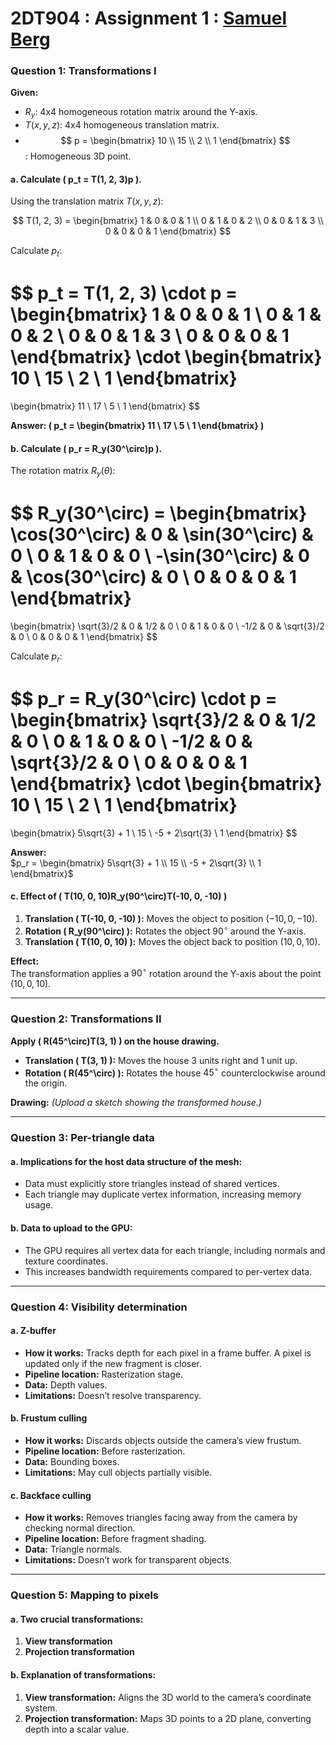 # 2DT904 : Assignment 1 : [Samuel Berg](mailto:sb224sc@student.lnu.se)

### **Question 1: Transformations I**

**Given:**
- $R_y$: 4x4 homogeneous rotation matrix around the Y-axis.  
- $T(x, y, z)$: 4x4 homogeneous translation matrix.  
- $$
p = \begin{bmatrix} 10 \\ 15 \\ 2 \\ 1 \end{bmatrix}
$$: Homogeneous 3D point.

#### **a. Calculate \( p_t = T(1, 2, 3)p \).**
Using the translation matrix $T(x, y, z)$:

$$
T(1, 2, 3) = \begin{bmatrix}
1 & 0 & 0 & 1 \\
0 & 1 & 0 & 2 \\
0 & 0 & 1 & 3 \\
0 & 0 & 0 & 1
\end{bmatrix}
$$

Calculate $p_t$:

$$
p_t = T(1, 2, 3) \cdot p = 
\begin{bmatrix}
1 & 0 & 0 & 1 \\
0 & 1 & 0 & 2 \\
0 & 0 & 1 & 3 \\
0 & 0 & 0 & 1
\end{bmatrix}
\cdot 
\begin{bmatrix}
10 \\ 15 \\ 2 \\ 1
\end{bmatrix}
= 
\begin{bmatrix}
11 \\ 17 \\ 5 \\ 1
\end{bmatrix}
$$

**Answer: \( p_t = \begin{bmatrix} 11 \\ 17 \\ 5 \\ 1 \end{bmatrix} \)**

#### **b. Calculate \( p_r = R_y(30^\circ)p \).**
The rotation matrix $R_y(\theta)$:

$$
R_y(30^\circ) = 
\begin{bmatrix}
\cos(30^\circ) & 0 & \sin(30^\circ) & 0 \\
0 & 1 & 0 & 0 \\
-\sin(30^\circ) & 0 & \cos(30^\circ) & 0 \\
0 & 0 & 0 & 1
\end{bmatrix}
=
\begin{bmatrix}
\sqrt{3}/2 & 0 & 1/2 & 0 \\
0 & 1 & 0 & 0 \\
-1/2 & 0 & \sqrt{3}/2 & 0 \\
0 & 0 & 0 & 1
\end{bmatrix}
$$

Calculate $p_r$:

$$
p_r = R_y(30^\circ) \cdot p = 
\begin{bmatrix}
\sqrt{3}/2 & 0 & 1/2 & 0 \\
0 & 1 & 0 & 0 \\
-1/2 & 0 & \sqrt{3}/2 & 0 \\
0 & 0 & 0 & 1
\end{bmatrix}
\cdot 
\begin{bmatrix}
10 \\ 15 \\ 2 \\ 1
\end{bmatrix}
= 
\begin{bmatrix}
5\sqrt{3} + 1 \\ 15 \\ -5 + 2\sqrt{3} \\ 1
\end{bmatrix}
$$

**Answer:**  
$p_r = \begin{bmatrix} 5\sqrt{3} + 1 \\ 15 \\ -5 + 2\sqrt{3} \\ 1 \end{bmatrix}$

#### **c. Effect of \( T(10, 0, 10)R_y(90^\circ)T(-10, 0, -10) \)**
1. **Translation \( T(-10, 0, -10) \):** Moves the object to position $(-10, 0, -10)$.
2. **Rotation \( R_y(90^\circ) \):** Rotates the object $90^\circ$ around the Y-axis.
3. **Translation \( T(10, 0, 10) \):** Moves the object back to position $(10, 0, 10)$.

**Effect:**  
The transformation applies a $90^\circ$ rotation around the Y-axis about the point $(10, 0, 10)$.

---

### **Question 2: Transformations II**

**Apply \( R(45^\circ)T(3, 1) \) on the house drawing.**  

- **Translation \( T(3, 1) \):** Moves the house 3 units right and 1 unit up.
- **Rotation \( R(45^\circ) \):** Rotates the house $45^\circ$ counterclockwise around the origin.

**Drawing:** *(Upload a sketch showing the transformed house.)*

---

### **Question 3: Per-triangle data**

#### **a. Implications for the host data structure of the mesh:**
- Data must explicitly store triangles instead of shared vertices.  
- Each triangle may duplicate vertex information, increasing memory usage.

#### **b. Data to upload to the GPU:**
- The GPU requires all vertex data for each triangle, including normals and texture coordinates.  
- This increases bandwidth requirements compared to per-vertex data.

---

### **Question 4: Visibility determination**

#### **a. Z-buffer**
- **How it works:** Tracks depth for each pixel in a frame buffer. A pixel is updated only if the new fragment is closer.  
- **Pipeline location:** Rasterization stage.  
- **Data:** Depth values.  
- **Limitations:** Doesn’t resolve transparency.

#### **b. Frustum culling**
- **How it works:** Discards objects outside the camera’s view frustum.  
- **Pipeline location:** Before rasterization.  
- **Data:** Bounding boxes.  
- **Limitations:** May cull objects partially visible.

#### **c. Backface culling**
- **How it works:** Removes triangles facing away from the camera by checking normal direction.  
- **Pipeline location:** Before fragment shading.  
- **Data:** Triangle normals.  
- **Limitations:** Doesn’t work for transparent objects.

---

### **Question 5: Mapping to pixels**

#### **a. Two crucial transformations:**
1. **View transformation**  
2. **Projection transformation**

#### **b. Explanation of transformations:**
1. **View transformation:** Aligns the 3D world to the camera’s coordinate system.  
2. **Projection transformation:** Maps 3D points to a 2D plane, converting depth into a scalar value.

